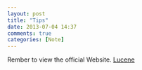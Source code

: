 ```yaml
---
layout: post
title: "Tips"
date: 2013-07-04 14:37
comments: true
categories: [Note]
---
```

Rember to view the official Website.
[Lucene](http://lucene.apache.org)
